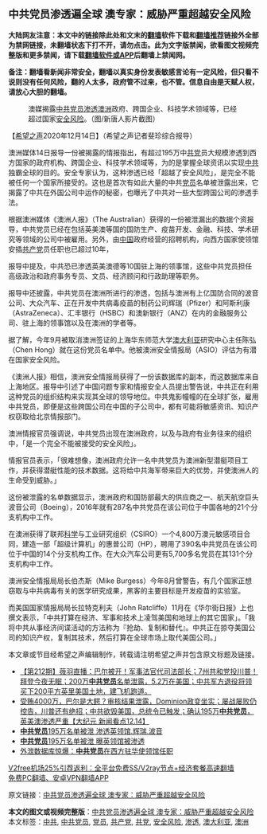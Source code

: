 <h2>中共党员渗透遍全球 澳专家：威胁严重超越安全风险</h2> <p class="notice"><b>大陆网友注意：本文中的链接除此处和文末的<a href="https://github.com/bannedbook/fanqiang" >翻墙</a>软件下载和<a href="https://github.com/killgcd/justmysocks/blob/master/README.md">翻墙推荐</a>链接外全部为禁网链接，未翻墙状态下打不开，请勿点击。此为文字版禁闻，欲看图文视频完整版和更多禁闻，请下载<a href="https://github.com/bannedbook/fanqiang">翻墙软件或APP</a>后翻墙上禁闻网。</p><p>备注：翻墙看新闻非常安全，翻墙以真实身份发表敏感言论有一定风险，但只看不说则没有任何风险，翻的人太多，政府管不过来，也不管。信息自由是天赋人权，请放心大胆的翻墙。</b></p>  <div class="entry"> <figure><figcaption>澳媒揭露<a href="https://www.bannedbook.org/bnews/tag/%E4%B8%AD%E5%85%B1%E5%85%9A%E5%91%98/" class="st_tag internal_tag" rel="tag" title="标签 中共党员 下的日志">中共党员</a><a href="https://www.bannedbook.org/bnews/tag/%E6%B8%97%E9%80%8F/" class="st_tag internal_tag" rel="tag" title="标签 渗透 下的日志">渗透</a><a href="https://www.bannedbook.org/bnews/tag/%e6%be%b3%e6%b4%b2/" class="st_tag internal_tag" rel="tag" title="标签 澳洲 下的日志">澳洲</a>政府、跨国企业、科技学术领域等，已经超过国家<a href="https://www.bannedbook.org/bnews/tag/%E5%AE%89%E5%85%A8%E9%A3%8E%E9%99%A9/" class="st_tag internal_tag" rel="tag" title="标签 安全风险 下的日志">安全风险</a>。（图/新唐人影片截图）</figcaption></figure> <p>【<span class='wp_keywordlink_affiliate'><a href="https://www.soundofhope.org" title="希望之声" target="_blank">希望之声</a></span>2020年12月14日】（希望之声记者斐珍综合报导）</p> <p>澳洲媒体14日报导一份被揭露的情报指出，有超过195万中<a href="https://www.bannedbook.org/bnews/tag/%E5%85%B1%E5%85%9A/" class="st_tag internal_tag" rel="tag" title="标签 共党 下的日志">共党</a>员大规模渗透到西方国家的政府机构、跨国企业、科技学术领域等，为的是掌握全球资讯以实现<a href="https://www.bannedbook.org/bnews/tag/%e4%b8%ad%e5%85%b1/" class="st_tag internal_tag" rel="tag" title="标签 中共 下的日志">中共</a>独霸全球的目的。安全专家认为，这种渗透已经「超越了安全风险」，是完全不能被任何一个国家所接受的。这也是首次有如此大量的中共<a href="https://www.bannedbook.org/bnews/tag/%E5%85%9A%E5%91%98/" class="st_tag internal_tag" rel="tag" title="标签 党员 下的日志">党员</a>名单被泄露出来，它揭露了中共在外国公司中运作的秘密，也曝光了中共对一些大型跨国公司的渗透手法。</p> <p>根据澳洲媒体《澳洲人报》（The Australian）获得的一份被泄漏出的数据个资报导，中共党员已经在包括英美澳等国的国防生产、疫苗开发、金融、科技、学术研究等领域的公司中被雇用。另外，由<span class='wp_keywordlink_affiliate'><a href="https://www.bannedbook.org/" title="中国" target="_blank">中国</a></span>政府经营的招聘机构，向西方国家使领馆安插<a href="https://www.bannedbook.org/bnews/tag/%e5%85%b1%e4%ba%a7%e5%85%9a/" class="st_tag internal_tag" rel="tag" title="标签 共产党 下的日志">共产党</a>员任职也已超过10年，</p>  <p>报导中提及，中共恐已渗透英美澳德等10国驻上海的领事馆，这些中共党员担任高级政治和政府事务专员、文员、经济顾问和行政助理等职务。</p> <p>报导中还披露，中共党员在澳洲所进行的渗透，包括与澳洲有上亿国防合同的波音公司、大众汽车、正在开发中共病毒疫苗的制药公司辉瑞（Pfizer）和阿斯利康（AstraZeneca）、汇丰银行（HSBC）和澳新银行（ANZ）在内的金融服务公司、驻上海的领事馆以及在澳洲的学者等。</p> <p>据了解，今年9月被取消澳洲签证的上海华东师范大学<a href="https://www.bannedbook.org/bnews/tag/%e6%be%b3%e5%a4%a7%e5%88%a9%e4%ba%9a/" class="st_tag internal_tag" rel="tag" title="标签 澳大利亚 下的日志">澳大利亚</a>研究中心主任陈弘（Chen Hong）就在这份党员名单中。他被澳洲安全情报局（ASIO）评估为有潜在国家安全风险。</p>  <p>《澳洲人报》相信，澳洲安全情报局获得了一份该数据库的副本，而这数据库来自上海地区。报导中引述了中国问题专家和情报安全人员提出警告说，中共正在利用这种党员的组织结构来实现其全球的领导地位。中共鬼影幢幢的在全球扩张，雇用中共党员，即便是这些跨国公司在中国的子公司中，都有可能将敏感资讯、知识产权窃取给北京情报部门。</p> <p>澳洲情报官员强调说，中共党员出现在澳洲政府，以及与政府有业务往来的组织中，「是一个完全不能被接受的安全风险」。</p> <p>情报官员表示，「很难想像，澳洲政府允许一名中共党员为澳洲新型潜艇项目工作，并获得潜艇性能的技术数据。这将给中共海军带来巨大的优势，并使澳洲人的生命受到威胁。」</p>  <p>这份被泄露的名单数据显示，澳洲政府和国防部最大的供应商之一、航天航空巨头波音公司（Boeing），2016年就有287名中共党员在该公司位于中国各地的21个分支机构中工作。</p> <p>在澳洲获得了联邦<span class='wp_keywordlink'><a href="https://www.bannedbook.org/forum11/topic309.html" title="禁片：“科学”的棍子" target="_blank">科学</a></span>与工业研究组织（CSIRO）一个4,800万澳元敏感项目合同，建造一部「超级计算机」的惠普公司（HP），聘用了390名中共党员在该公司位于中国的14个分支机构工作。在大众汽车公司更有5,700多名党员在其131个分支机构中工作。</p> <p>澳洲安全情报局局长伯杰斯（Mike Burgess）今年8月曾警告，有几个国家正想窃取与中共病毒有关的医学研究成果，黑客的主要目标是开发疫苗的实验室。</p>  <p>而美国国家情报局局长拉特克利夫（John Ratcliffe）11月在《华尔街日报》上也撰文表示，「中共打算在经济、军事和技术上凌驾美国和地球上的其它国家」。「我将中共从事经济间谍活动的方法称为『抢劫、复制和替代』。中共正在掠夺美国公司的知识产权，复制其技术，然后打算在全球市场上取代美国公司。」</p> <p>本文章或节目经希望之声编辑制作，转载请注明希望之声并包含原文标题及链接。</p> <ul class='op-related-articles' title='相关阅读'> <li><a href='https://www.bannedbook.org/bnews/cbnews/20201215/1448084.html' target='_blank'>【第212期】薇羽直播：巴尔被开！军事法官代司法部长；7州共和党投川普！拜登今夜无眠；200万<b>中共党员</b>名单泄露，5.2万在美国；中共军方退役将领买下200平方英里美国土地，建飞机跑道。</a></li> <li><a href='https://www.bannedbook.org/bnews/bannedvideo/20201215/1448010.html' target='_blank'>受贿4000万，巴尔是大鳄？审核结果泄露，Dominion政变坐实；屡战屡败仍控告，川普还有绝招；中共欲毁美国，总统令已触发；确认195万<b>中共党员</b>，英美澳渗透严重【大纪元 新闻看点12.14】</a></li> <li><a href='https://www.bannedbook.org/bnews/taiwannews/20201215/1447954.html' target='_blank'><b>中共党员</b>195万名单被泄 渗透英领馆.辉瑞.波音</a></li> <li><a href='https://www.bannedbook.org/bnews/bannedvideo/20201215/1447744.html' target='_blank'><b>中共党员</b>195万名单被泄 曝英领馆被渗透</a></li> <li><a href='https://www.bannedbook.org/bnews/headline/20201215/1447728.html' target='_blank'>外泄数据库惊爆：<b>中共党员</b>在西方驻华使领馆任职</a></li> </ul> <p class="texttj"> <a href="https://github.com/bannedbook/fanqiang/wiki/V2ray%E6%9C%BA%E5%9C%BA" target="_blank">V2free机场25%引荐返利：全平台免费SS/V2ray节点+经济套餐高速翻墙</a><br/> <a href="https://github.com/bannedbook/fanqiang/wiki/%E7%A6%81%E9%97%BB%E7%BD%91%E5%AE%89%E5%8D%93%E7%BF%BB%E5%A2%99%E6%96%B0%E9%97%BBAPP" target="_blank">免费PC翻墙、安卓VPN翻墙APP</a></p><p>原文链接：<a class="src_link"  href="https://www.soundofhope.org/post/453622" target="_blank">中共党员渗透遍全球 澳专家：威胁严重超越安全风险</a></p><a name='sharetosocial'></a>       <div><b>本文的图文或视频完整版</b>：<a href='https://www.bannedbook.org/bnews/comments/20201215/1448105.html'>中共党员渗透遍全球 澳专家：威胁严重超越安全风险</a></div>  </div><!--END ENTRY--> <div class="postfooter"> <div>本文标签：<a href="https://www.bannedbook.org/bnews/tag/%e4%b8%ad%e5%85%b1/" rel="tag">中共</a>, <a href="https://www.bannedbook.org/bnews/tag/%E4%B8%AD%E5%85%B1%E5%85%9A%E5%91%98/" rel="tag">中共党员</a>, <a href="https://www.bannedbook.org/bnews/tag/%E5%85%9A%E5%91%98/" rel="tag">党员</a>, <a href="https://www.bannedbook.org/bnews/tag/%e5%85%b1%e4%ba%a7%e5%85%9a/" rel="tag">共产党</a>, <a href="https://www.bannedbook.org/bnews/tag/%E5%85%B1%E5%85%9A/" rel="tag">共党</a>, <a href="https://www.bannedbook.org/bnews/tag/%E5%AE%89%E5%85%A8%E9%A3%8E%E9%99%A9/" rel="tag">安全风险</a>, <a href="https://www.bannedbook.org/bnews/tag/%E6%B8%97%E9%80%8F/" rel="tag">渗透</a>, <a href="https://www.bannedbook.org/bnews/tag/%e6%be%b3%e5%a4%a7%e5%88%a9%e4%ba%9a/" rel="tag">澳大利亚</a>, <a href="https://www.bannedbook.org/bnews/tag/%e6%be%b3%e6%b4%b2/" rel="tag">澳洲</a></div>  </div><!--END POSTFOOTER--> 